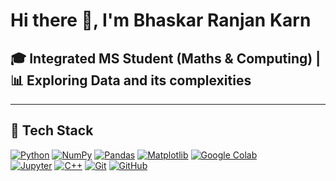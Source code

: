 # Hi there 👋, I'm Bhaskar Ranjan Karn

## 🎓 Integrated MS Student (Maths & Computing) | 📊 Exploring Data and its complexities

---

## 🧰 Tech Stack  
[![Python](https://img.shields.io/badge/Python-3776AB?style=for-the-badge&logo=python&logoColor=white)](https://www.python.org/doc/) 
[![NumPy](https://img.shields.io/badge/NumPy-013243?style=for-the-badge&logo=numpy&logoColor=white)](https://numpy.org/doc/) 
[![Pandas](https://img.shields.io/badge/Pandas-150458?style=for-the-badge&logo=pandas&logoColor=white)](https://pandas.pydata.org/docs/) 
[![Matplotlib](https://img.shields.io/badge/Matplotlib-005571?style=for-the-badge&logo=plotly&logoColor=white)](https://matplotlib.org/stable/users/index.html) 
[![Google Colab](https://img.shields.io/badge/Google%20Colab-F9AB00?style=for-the-badge&logo=googlecolab&logoColor=white)](https://colab.research.google.com/)  
[![Jupyter](https://img.shields.io/badge/Jupyter-F37626?style=for-the-badge&logo=jupyter&logoColor=white)](https://jupyter.org/) 
[![C++](https://img.shields.io/badge/C++-00599C?style=for-the-badge&logo=c%2b%2b&logoColor=white)](https://isocpp.org/std/the-standard) 
[![Git](https://img.shields.io/badge/Git-F05032?style=for-the-badge&logo=git&logoColor=white)](https://git-scm.com/doc) 
[![GitHub](https://img.shields.io/badge/GitHub-181717?style=for-the-badge&logo=github&logoColor=white)](https://docs.github.com/en)

